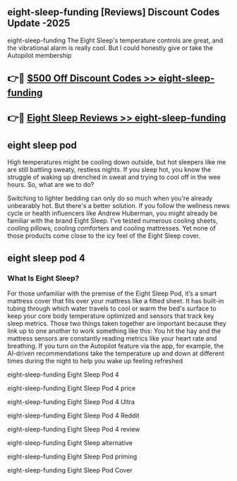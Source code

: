 ## eight-sleep-funding [Reviews​] Discount Codes Update -2025

eight-sleep-funding The Eight Sleep's temperature controls are great, and the vibrational alarm is really cool. But I could honestly give or take the Autopilot membership

## 👉🔴 [$500 Off Discount Codes >> eight-sleep-funding](http://download.freeplayer.one?title=eight-sleep-funding&ref=18-ES)

## 👉🔴 [Eight Sleep Reviews >> eight-sleep-funding](http://download.freeplayer.one?title=eight-sleep-funding&ref=18-ES)

## eight sleep pod

High temperatures might be cooling down outside, but hot sleepers like me are still battling sweaty, restless nights. If you sleep hot, you know the struggle of waking up drenched in sweat and trying to cool off in the wee hours. So, what are we to do?

Switching to lighter bedding can only do so much when you're already unbearably hot. But there's a better solution. If you follow the wellness news cycle or health influencers like Andrew Huberman, you might already be familiar with the brand Eight Sleep. I've tested numerous cooling sheets, cooling pillows, cooling comforters and cooling mattresses. Yet none of those products come close to the icy feel of the Eight Sleep cover.

## eight sleep pod 4

### What Is Eight Sleep?

For those unfamiliar with the premise of the Eight Sleep Pod, it’s a smart mattress cover that fits over your mattress like a fitted sheet. It has built-in tubing through which water travels to cool or warm the bed's surface to keep your core body temperature optimized and sensors that track key sleep metrics. Those two things taken together are important because they link up to one another to work something like this: You hit the hay and the mattress sensors are constantly reading metrics like your heart rate and breathing. If you turn on the Autopilot feature via the app, for example, the AI-driven recommendations take the temperature up and down at different times during the night to help you wake up feeling refreshed

eight-sleep-funding Eight Sleep Pod 4

eight-sleep-funding Eight Sleep Pod 4 price

eight-sleep-funding Eight Sleep Pod 4 Ultra

eight-sleep-funding Eight Sleep Pod 4 Reddit

eight-sleep-funding Eight Sleep Pod 4 review

eight-sleep-funding Eight Sleep alternative

eight-sleep-funding Eight Sleep Pod priming

eight-sleep-funding Eight Sleep Pod Cover